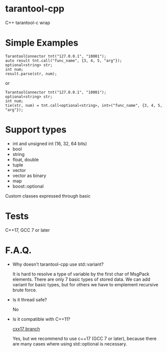 # tarantool-cpp
C++ tarantool-c wrap

# Simple Examples
```
TarantoolConnector tnt("127.0.0.1", "10001");
auto result tnt.call("func_name", {3, 4, 5, "arg"});
optional<string> str;
int num;
result.parse(str, num);
```
or
```
TarantoolConnector tnt("127.0.0.1", "10001");
optional<string> str;
int num;
tie(str, num) = tnt.call<optional<string>, int>("func_name", {3, 4, 5, "arg"});
```

# Support types
- int and unsigned int (16, 32, 64 bits)
- bool
- string
- float, double
- tuple
- vector
- vector<char> as binary
- map
- boost::optional

Custom classes expressed through basic


# Tests
  C++17, GCC 7 or later


# F.A.Q.

- Why doesn't tarantool-cpp use std::variant?

  It is hard to resolve a type of variable by the first char of MsgPack elements. There are only 7 basic types of stored data. We can add variant for basic types, but for others we have to emplement recursive brute force. 

- Is it thread safe?

  No

- Is it compatible with C++11?

  [cxx17 branch](../../tree/cxx17)

  Yes, but we recommend to use c++17 (GCC 7 or later), because there are many cases where using std::optional is necessary.
